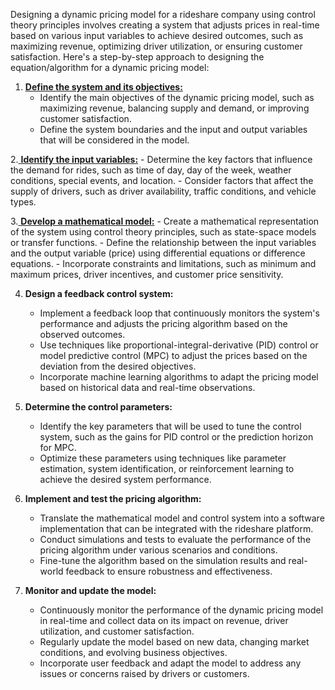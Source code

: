 Designing a dynamic pricing model for a rideshare company using control theory principles involves creating a system that adjusts prices in real-time based on various input variables to achieve desired outcomes, such as maximizing revenue, optimizing driver utilization, or ensuring customer satisfaction. Here's a step-by-step approach to designing the equation/algorithm for a dynamic pricing model:

1. [**Define the system and its objectives:**](obsidian://open?vault=research&file=Rideshare%2F1%20-%20System%20%26%20Objectives)
    - Identify the main objectives of the dynamic pricing model, such as maximizing revenue, balancing supply and demand, or improving customer satisfaction.
    - Define the system boundaries and the input and output variables that will be considered in the model.

2.[ **Identify the input variables:**](obsidian://open?vault=research&file=Rideshare%2F2%20-%20Variables)
    - Determine the key factors that influence the demand for rides, such as time of day, day of the week, weather conditions, special events, and location.
    - Consider factors that affect the supply of drivers, such as driver availability, traffic conditions, and vehicle types.

3.[ **Develop a mathematical model:**](obsidian://open?vault=research&file=Rideshare%2F3%20-%20Math%20Spec)
    - Create a mathematical representation of the system using control theory principles, such as state-space models or transfer functions.
    - Define the relationship between the input variables and the output variable (price) using differential equations or difference equations.
    - Incorporate constraints and limitations, such as minimum and maximum prices, driver incentives, and customer price sensitivity.

4. **Design a feedback control system:**
    - Implement a feedback loop that continuously monitors the system's performance and adjusts the pricing algorithm based on the observed outcomes.
    - Use techniques like proportional-integral-derivative (PID) control or model predictive control (MPC) to adjust the prices based on the deviation from the desired objectives.
    - Incorporate machine learning algorithms to adapt the pricing model based on historical data and real-time observations.

5. **Determine the control parameters:**
    - Identify the key parameters that will be used to tune the control system, such as the gains for PID control or the prediction horizon for MPC.
    - Optimize these parameters using techniques like parameter estimation, system identification, or reinforcement learning to achieve the desired system performance.

6. **Implement and test the pricing algorithm:**
    - Translate the mathematical model and control system into a software implementation that can be integrated with the rideshare platform.
    - Conduct simulations and tests to evaluate the performance of the pricing algorithm under various scenarios and conditions.
    - Fine-tune the algorithm based on the simulation results and real-world feedback to ensure robustness and effectiveness.

7. **Monitor and update the model:**
    - Continuously monitor the performance of the dynamic pricing model in real-time and collect data on its impact on revenue, driver utilization, and customer satisfaction.
    - Regularly update the model based on new data, changing market conditions, and evolving business objectives.
    - Incorporate user feedback and adapt the model to address any issues or concerns raised by drivers or customers.

 